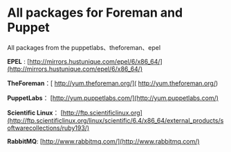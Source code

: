 All packages for Foreman and Puppet 
============

All packages from the puppetlabs、theforeman、epel

**EPEL** : [http://mirrors.hustunique.com/epel/6/x86_64/](http://mirrors.hustunique.com/epel/6/x86_64/)

**TheForeman**：[ http://yum.theforeman.org/]( http://yum.theforeman.org/)

**PuppetLabs**： [http://yum.puppetlabs.com/](http://yum.puppetlabs.com/)

**Scientific Linux**： [http://ftp.scientificlinux.org](http://ftp.scientificlinux.org/linux/scientific/6.4/x86_64/external_products/softwarecollections/ruby193/)

**RabbitMQ**: [http://www.rabbitmq.com/](http://www.rabbitmq.com/)

